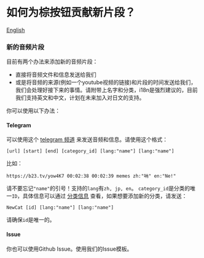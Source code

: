 # 如何为棕按钮贡献新片段？
[English](https://github.com/Rushia-cn/Rushia-button/blob/master/Contribute.EN.md)

### 新的音频片段
目前有两个办法来添加新的音频片段：
- 直接将音频文件和信息发送给我们
- 或是将音频的来源(例如一个youtube视频的链接)和片段的时间发送给我们，我们会处理好接下来的事情。请附带上名字和分类，i18n是强烈建议的，目前我们支持英文和中文，计划在未来加入对日文的支持。

你可以使用以下办法：

#### Telegram
可以使用这个 [telegram 频道](https://t.me/rushiamajikawaii) 来发送音频和信息。请使用这个格式：

```[url] [start] [end] [category_id] [lang:"name"] [lang:"name"]```

比如：

```https://b23.tv/yow4K7 00:02:38 00:02:39 memes zh:"呐" en:"Ne!"```

请不要忘记`"name"`的引号！支持的`lang`有`zh, jp, en`。
`category_id`是分类的唯一`ID`，具体信息可以通过 [分类信息](rushia.moe/category) 查看，如果想要添加新的分类，请发送：

```NewCat [id] [lang:"name"] [lang:"name"]```

请确保`id`是唯一的。

#### Issue
你也可以使用Github Issue。使用我们的Issue模板。